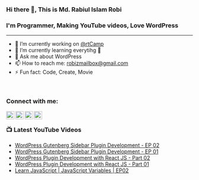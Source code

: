 ### Hi there 👋, This is Md. Rabiul Islam Robi

### I'm Programmer, Making YouTube videos, Love WordPress
---
- 🔭 I’m currently working on [@rtCamp](https://rtcamp.com/)
- 🌱 I’m currently learning everytihg 🤣
- 💬 Ask me about WordPress
- 📫 How to reach me: robizmailbox@gmail.com
- ⚡ Fun fact: Code, Create, Movie

<br />

### Connect with me:

[<img align="left" alt="robizshow | YouTube" width="22px" src="https://cdn.jsdelivr.net/npm/simple-icons@v3/icons/youtube.svg" />](https://www.youtube.com/robizshow)
[<img align="left" alt="robicse11127 | Twitter" width="22px" src="https://cdn.jsdelivr.net/npm/simple-icons@v3/icons/twitter.svg" />](https://twitter.com/robicse11127)
[<img align="left" alt="rabiulislamrobi | LinkedIn" width="22px" src="https://cdn.jsdelivr.net/npm/simple-icons@v3/icons/linkedin.svg" />](https://www.linkedin.com/in/rabiulislamrobi/)
[<img align="left" alt="robizstory | Facebook" width="22px" src="https://cdn.jsdelivr.net/npm/simple-icons@v3/icons/facebook.svg" />](https://www.facebook.com/robizstory)

<br />

### 📺 Latest YouTube Videos
<!-- YOUTUBE:START -->
- [WordPress Gutenberg Sidebar Plugin Development - EP 02](https://www.youtube.com/watch?v=P1q61STFqaE)
- [WordPress Gutenberg Sidebar Plugin Development - EP 01](https://www.youtube.com/watch?v=JB4tUlWLLgQ)
- [WordPress Plugin Development with React JS - Part 02](https://www.youtube.com/watch?v=k2W5W_I4_H4)
- [WordPress Plugin Development with React JS - Part 01](https://www.youtube.com/watch?v=XMJrdhvW4vs)
- [Learn JavaScript | JavaScript Variables | EP02](https://www.youtube.com/watch?v=esiXUcFHvNY)
<!-- YOUTUBE:END -->

